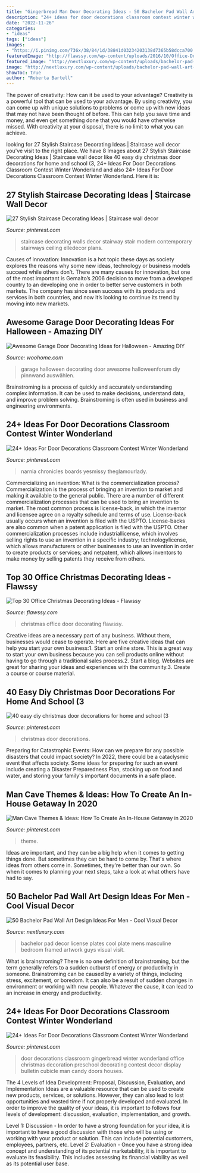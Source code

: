 ```yaml
---
title: "Gingerbread Man Door Decorating Ideas - 50 Bachelor Pad Wall Art Design Ideas For Men"
description: "24+ ideas for door decorations classroom contest winter wonderland"
date: "2022-11-26"
categories:
- "ideas"
tags: ["ideas"]
images:
- "https://i.pinimg.com/736x/38/84/1d/38841d03234203138d7365b58dcca700.jpg"
featuredImage: "http://flawssy.com/wp-content/uploads/2016/10/Office-Door-Christmas.jpg"
featured_image: "http://nextluxury.com/wp-content/uploads/bachelor-pad-wall-art-framed-vintage-license-plates.jpg"
image: "http://nextluxury.com/wp-content/uploads/bachelor-pad-wall-art-framed-vintage-license-plates.jpg"
ShowToc: true
author: "Roberta Bartell"
---
```



The power of creativity: How can it be used to your advantage?
Creativity is a powerful tool that can be used to your advantage. By using creativity, you can come up with unique solutions to problems or come up with new ideas that may not have been thought of before. This can help you save time and money, and even get something done that you would have otherwise missed. With creativity at your disposal, there is no limit to what you can achieve.

	

		
looking for 27 Stylish Staircase Decorating Ideas | Staircase wall decor you've visit to the right place. We have 8 Images about 27 Stylish Staircase Decorating Ideas | Staircase wall decor like 40 easy diy christmas door decorations for home and school (3, 24+ Ideas For Door Decorations Classroom Contest Winter Wonderland and also 24+ Ideas For Door Decorations Classroom Contest Winter Wonderland. Here it is:
		
    
## 27 Stylish Staircase Decorating Ideas | Staircase Wall Decor

<img loading=lazy src="https://i.pinimg.com/originals/5e/ce/22/5ece22573972b24b4da3669c8c430219.jpg" onerror="this.onerror=null;this.src='https://tse4.mm.bing.net/th?id=OIP.xhZrRbQrtRnhqvcAUWR9MwHaJ5&amp;pid=15.1';" alt="27 Stylish Staircase Decorating Ideas | Staircase wall decor">

_Source: pinterest.com_

>staircase decorating walls decor stairway stair modern contemporary stairways ceiling elledecor plans. 

	

Causes of innovation:
Innovation is a hot topic these days as society explores the reasons why some new ideas, technology or business models succeed while others don’t. There are many causes for innovation, but one of the most important is Gemalto’s 2006 decision to move from a developed country to an developing one in order to better serve customers in both markets. The company has since seen success with its products and services in both countries, and now it’s looking to continue its trend by moving into new markets.

    
## Awesome Garage Door Decorating Ideas For Halloween - Amazing DIY

<img loading=lazy src="http://www.woohome.com/wp-content/uploads/2017/10/halloween-garage-door-decorating-ideas-8.jpg" onerror="this.onerror=null;this.src='https://tse4.mm.bing.net/th?id=OIP.jllQsqYuQGohHTaRofRaPQHaQo&amp;pid=15.1';" alt="Awesome Garage Door Decorating Ideas for Halloween - Amazing DIY">

_Source: woohome.com_

>garage halloween decorating door awesome halloweenforum diy pinnwand auswählen. 

	

Brainstroming is a process of quickly and accurately understanding complex information. It can be used to make decisions, understand data, and improve problem solving. Brainstroming is often used in business and engineering environments.

    
## 24+ Ideas For Door Decorations Classroom Contest Winter Wonderland

<img loading=lazy src="https://i.pinimg.com/736x/94/5e/bb/945ebba1afdc938ef0c09f8e3d1c3b59.jpg" onerror="this.onerror=null;this.src='https://tse4.mm.bing.net/th?id=OIP.7Elc5d6CHAyfI9assiHp8QAAAA&amp;pid=15.1';" alt="24+ Ideas For Door Decorations Classroom Contest Winter Wonderland">

_Source: pinterest.com_

>narnia chronicles boards yesmissy theglamourlady. 

	

Commercializing an invention: What is the commercialization process?
Commercialization is the process of bringing an invention to market and making it available to the general public. There are a number of different commercialization processes that can be used to bring an invention to market. The most common process is license-back, in which the inventor and licensee agree on a royalty schedule and terms of use. License-back usually occurs when an invention is filed with the USPTO. License-backs are also common when a patent application is filed with the USPTO. Other commercialization processes include industriallicense, which involves selling rights to use an invention in a specific industry; technologylicense, which allows manufacturers or other businesses to use an invention in order to create products or services; and netpatent, which allows inventors to make money by selling patents they receive from others.

    
## Top 30 Office Christmas Decorating Ideas - Flawssy

<img loading=lazy src="http://flawssy.com/wp-content/uploads/2016/10/Office-Door-Christmas.jpg" onerror="this.onerror=null;this.src='https://tse4.mm.bing.net/th?id=OIP.-FH1q7fhCgrQ8pu9T7vjDQDgEs&amp;pid=15.1';" alt="Top 30 Office Christmas Decorating Ideas - Flawssy">

_Source: flawssy.com_

>christmas office door decorating flawssy. 

	

Creative ideas are a necessary part of any business. Without them, businesses would cease to operate. Here are five creative ideas that can help you start your own business:1. Start an online store. This is a great way to start your own business because you can sell products online without having to go through a traditional sales process.2. Start a blog. Websites are great for sharing your ideas and experiences with the community.3. Create a course or course material.

    
## 40 Easy Diy Christmas Door Decorations For Home And School (3

<img loading=lazy src="https://i.pinimg.com/736x/38/84/1d/38841d03234203138d7365b58dcca700.jpg" onerror="this.onerror=null;this.src='https://tse4.mm.bing.net/th?id=OIP.tt2VVv0-R4F-90PT_3-b0QHaK4&amp;pid=15.1';" alt="40 easy diy christmas door decorations for home and school (3">

_Source: pinterest.com_

>christmas door decorations. 

	

Preparing for Catastrophic Events: How can we prepare for any possible disasters that could impact society?
In 2022, there could be a cataclysmic event that affects society. Some ideas for preparing for such an event include creating a Disaster Preparedness Plan, stocking up on food and water, and storing your family's important documents in a safe place.

    
## Man Cave Themes &amp; Ideas: How To Create An In-House Getaway In 2020

<img loading=lazy src="https://i.pinimg.com/736x/64/35/a5/6435a55a09d351c6ab80dc30144e59da.jpg" onerror="this.onerror=null;this.src='https://tse4.mm.bing.net/th?id=OIP.9tV_zjrAHEo43n7cvhZqLwHaE8&amp;pid=15.1';" alt="Man Cave Themes &amp; Ideas: How To Create An In-House Getaway in 2020">

_Source: pinterest.com_

>theme. 

	

Ideas are important, and they can be a big help when it comes to getting things done. But sometimes they can be hard to come by. That's where ideas from others come in. Sometimes, they're better than our own. So when it comes to planning your next steps, take a look at what others have had to say.

    
## 50 Bachelor Pad Wall Art Design Ideas For Men - Cool Visual Decor

<img loading=lazy src="http://nextluxury.com/wp-content/uploads/bachelor-pad-wall-art-framed-vintage-license-plates.jpg" onerror="this.onerror=null;this.src='https://tse1.mm.bing.net/th?id=OIP.yaMQoTppbvUt2mKj-ED2JgHaJ4&amp;pid=15.1';" alt="50 Bachelor Pad Wall Art Design Ideas For Men - Cool Visual Decor">

_Source: nextluxury.com_

>bachelor pad decor license plates cool plate mens masculine bedroom framed artwork guys visual visit. 

	

What is brainstroming?
There is no one definition of brainstroming, but the term generally refers to a sudden outburst of energy or productivity in someone. Brainstroming can be caused by a variety of things, including stress, excitement, or boredom. It can also be a result of sudden changes in environment or working with new people. Whatever the cause, it can lead to an increase in energy and productivity.

    
## 24+ Ideas For Door Decorations Classroom Contest Winter Wonderland

<img loading=lazy src="https://i.pinimg.com/736x/c9/a6/76/c9a676d0ad5c60f2a3a308c1e3278ca3.jpg" onerror="this.onerror=null;this.src='https://tse3.mm.bing.net/th?id=OIP.5XDJupgKe-RRNJwgCXL_RwAAAA&amp;pid=15.1';" alt="24+ Ideas For Door Decorations Classroom Contest Winter Wonderland">

_Source: pinterest.com_

>door decorations classroom gingerbread winter wonderland office christmas decoration preschool decorating contest decor display bulletin cubicle man candy doors houses. 

	

The 4 Levels of Idea Development: Proposal, Discussion, Evaluation, and Implementation
Ideas are a valuable resource that can be used to create new products, services, or solutions. However, they can also lead to lost opportunities and wasted time if not properly developed and evaluated.
In order to improve the quality of your ideas, it is important to follows four levels of development: discussion, evaluation, implementation, and growth.

Level 1: Discussion - In order to have a strong foundation for your idea, it is important to have a good discussion with those who will be using or working with your product or solution. This can include potential customers, employees, partners, etc. Level 2: Evaluation - Once you have a strong idea concept and understanding of its potential marketability, it is important to evaluate its feasibility. This includes assessing its financial viability as well as its potential user base.

